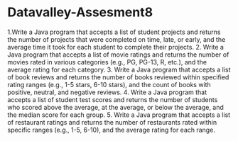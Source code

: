 # Datavalley-Assesment8

1.Write a Java program that accepts a list of student projects and returns the number of projects that were completed on time, late, or early, and the average time it took for each student to complete their projects.
2. Write a Java program that accepts a list of movie ratings and returns the number of movies rated in various categories (e.g., PG, PG-13, R, etc.), and the average rating for each category.
3. Write a Java program that accepts a list of book reviews and returns the number of books reviewed within specified rating ranges (e.g., 1-5 stars, 6-10 stars), and the count of books with positive, neutral, and negative reviews.
4. Write a Java program that accepts a list of student test scores and returns the number of students who scored above the average, at the average, or below the average, and the median score for each group.
5. Write a Java program that accepts a list of restaurant ratings and returns the number of restaurants rated within specific ranges (e.g., 1-5, 6-10), and the average rating for each range.
